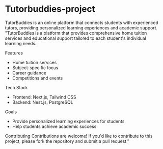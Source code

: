 # Tutorbuddies-project
TutorBuddies is an online platform that connects students with experienced tutors, providing personalized learning experiences and academic support.
"TutorBuddies is a platform that provides comprehensive home tuition services and educational support tailored to each student's individual learning needs.

Features
- Home tuition services
- Subject-specific focus
- Career guidance
- Competitions and events

Tech Stack
- Frontend: Next.js, Tailwind CSS
- Backend: Nest.js, PostgreSQL

Goals
- Provide personalized learning experiences for students
- Help students achieve academic success

Contributing
Contributions are welcome! If you'd like to contribute to this project, please fork the repository and submit a pull request."
